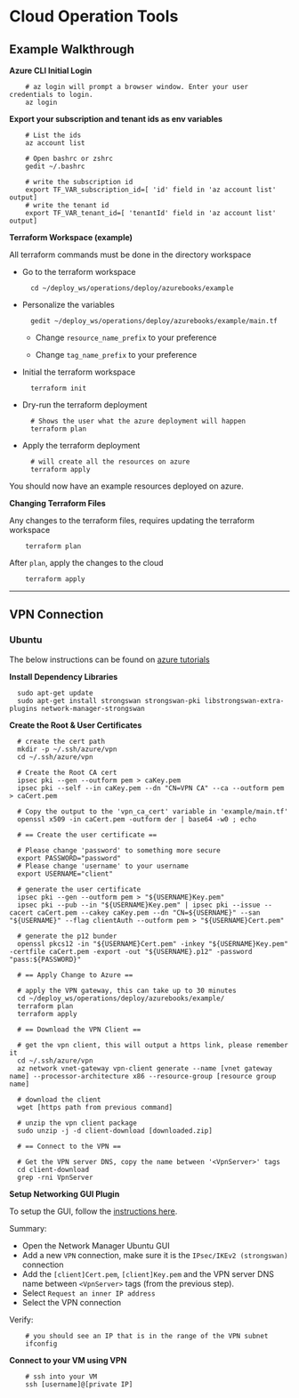 # Cloud Operation Tools

## Example Walkthrough

**Azure CLI Initial Login**

        # az login will prompt a browser window. Enter your user credentials to login.
        az login

**Export your subscription and tenant ids as env variables**

        # List the ids
        az account list

        # Open bashrc or zshrc
        gedit ~/.bashrc

        # write the subscription id
        export TF_VAR_subscription_id=[ 'id' field in 'az account list' output]
        # write the tenant id
        export TF_VAR_tenant_id=[ 'tenantId' field in 'az account list' output]

**Terraform Workspace (example)**

All terraform commands must be done in the directory workspace

- Go to the terraform workspace

        cd ~/deploy_ws/operations/deploy/azurebooks/example

- Personalize the variables

        gedit ~/deploy_ws/operations/deploy/azurebooks/example/main.tf

    - Change `resource_name_prefix` to your preference

    - Change `tag_name_prefix` to your preference
        
- Initial the terraform workspace

        terraform init

- Dry-run the terraform deployment

        # Shows the user what the azure deployment will happen
        terraform plan

- Apply the terraform deployment

        # will create all the resources on azure
        terraform apply

You should now have an example resources deployed on azure.

**Changing Terraform Files**

Any changes to the terraform files, requires updating the terraform workspace

        terraform plan


After `plan`, apply the changes to the cloud

        terraform apply

* * *

## VPN Connection

### Ubuntu

The below instructions can be found on [azure tutorials](https://docs.microsoft.com/en-us/azure/vpn-gateway/point-to-site-vpn-client-configuration-azure-cert)

**Install Dependency Libraries**

      sudo apt-get update
      sudo apt-get install strongswan strongswan-pki libstrongswan-extra-plugins network-manager-strongswan

**Create the Root & User Certificates**

      # create the cert path
      mkdir -p ~/.ssh/azure/vpn
      cd ~/.ssh/azure/vpn

      # Create the Root CA cert
      ipsec pki --gen --outform pem > caKey.pem
      ipsec pki --self --in caKey.pem --dn "CN=VPN CA" --ca --outform pem > caCert.pem
      
      # Copy the output to the 'vpn_ca_cert' variable in 'example/main.tf'
      openssl x509 -in caCert.pem -outform der | base64 -w0 ; echo

      # == Create the user certificate ==

      # Please change 'password' to something more secure 
      export PASSWORD="password"
      # Please change 'username' to your username
      export USERNAME="client"

      # generate the user certificate
      ipsec pki --gen --outform pem > "${USERNAME}Key.pem"
      ipsec pki --pub --in "${USERNAME}Key.pem" | ipsec pki --issue --cacert caCert.pem --cakey caKey.pem --dn "CN=${USERNAME}" --san "${USERNAME}" --flag clientAuth --outform pem > "${USERNAME}Cert.pem"

      # generate the p12 bunder
      openssl pkcs12 -in "${USERNAME}Cert.pem" -inkey "${USERNAME}Key.pem" -certfile caCert.pem -export -out "${USERNAME}.p12" -password "pass:${PASSWORD}"

      # == Apply Change to Azure ==

      # apply the VPN gateway, this can take up to 30 minutes
      cd ~/deploy_ws/operations/deploy/azurebooks/example/
      terraform plan
      terraform apply

      # == Download the VPN Client ==

      # get the vpn client, this will output a https link, please remember it
      cd ~/.ssh/azure/vpn
      az network vnet-gateway vpn-client generate --name [vnet gateway name] --processor-architecture x86 --resource-group [resource group name]

      # download the client
      wget [https path from previous command]

      # unzip the vpn client package
      sudo unzip -j -d client-download [downloaded.zip]

      # == Connect to the VPN ==

      # Get the VPN server DNS, copy the name between '<VpnServer>' tags
      cd client-download
      grep -rni VpnServer


**Setup Networking GUI Plugin**

To setup the GUI, follow the [instructions here](https://docs.microsoft.com/en-us/azure/vpn-gateway/point-to-site-vpn-client-configuration-azure-cert#install).

Summary:
- Open the Network Manager Ubuntu GUI
- Add a new `VPN` connection, make sure it is the `IPsec/IKEv2 (strongswan)` connection
- Add the `[client]Cert.pem`, `[client]Key.pem` and the VPN server DNS name between `<VpnServer>` tags (from the previous step).
- Select `Request an inner IP address`
- Select the VPN connection

Verify:

        # you should see an IP that is in the range of the VPN subnet
        ifconfig


**Connect to your VM using VPN**

        # ssh into your VM
        ssh [username]@[private IP]